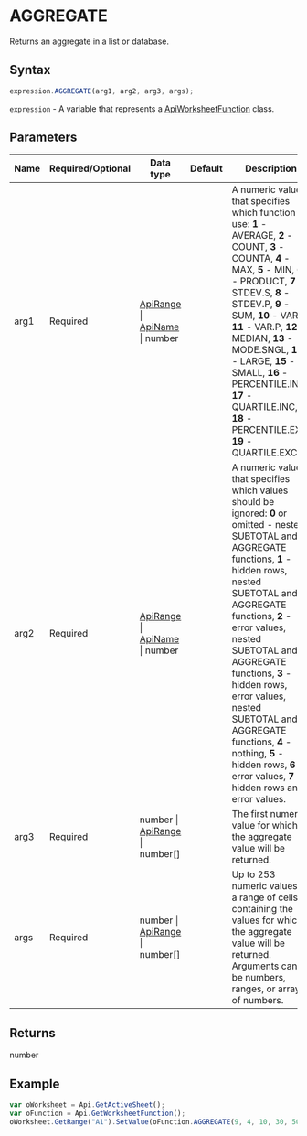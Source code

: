 # AGGREGATE

Returns an aggregate in a list or database.

## Syntax

```javascript
expression.AGGREGATE(arg1, arg2, arg3, args);
```

`expression` - A variable that represents a [ApiWorksheetFunction](../ApiWorksheetFunction.md) class.

## Parameters

| **Name** | **Required/Optional** | **Data type** | **Default** | **Description** |
| ------------- | ------------- | ------------- | ------------- | ------------- |
| arg1 | Required | [ApiRange](../../ApiRange/ApiRange.md) \| [ApiName](../../ApiName/ApiName.md) \| number |  | A numeric value that specifies which function to use: **1** - AVERAGE, **2** - COUNT, **3** - COUNTA, **4** - MAX, **5** - MIN, **6** - PRODUCT, **7** - STDEV.S, **8** - STDEV.P, **9** - SUM, **10** - VAR.S, **11** - VAR.P, **12** - MEDIAN, **13** - MODE.SNGL, **14** - LARGE, **15** - SMALL, **16** - PERCENTILE.INC, **17** - QUARTILE.INC, **18** - PERCENTILE.EXC, **19** - QUARTILE.EXC. |
| arg2 | Required | [ApiRange](../../ApiRange/ApiRange.md) \| [ApiName](../../ApiName/ApiName.md) \| number |  | A numeric value that specifies which values should be ignored: **0** or omitted - nested SUBTOTAL and AGGREGATE functions, **1** - hidden rows, nested SUBTOTAL and AGGREGATE functions, **2** - error values, nested SUBTOTAL and AGGREGATE functions, **3** - hidden rows, error values, nested SUBTOTAL and AGGREGATE functions, **4** - nothing, **5** - hidden rows, **6** - error values, **7** - hidden rows and error values. |
| arg3 | Required | number \| [ApiRange](../../ApiRange/ApiRange.md) \| number[] |  | The first numeric value for which the aggregate value will be returned. |
| args | Required | number \| [ApiRange](../../ApiRange/ApiRange.md) \| number[] |  | Up to 253 numeric values or a range of cells containing the values for which the aggregate value will be returned. Arguments can be numbers, ranges, or arrays of numbers. |

## Returns

number

## Example



```javascript
var oWorksheet = Api.GetActiveSheet();
var oFunction = Api.GetWorksheetFunction();
oWorksheet.GetRange("A1").SetValue(oFunction.AGGREGATE(9, 4, 10, 30, 50, 5));
```
